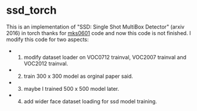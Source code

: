 # ssd_torch
This is an implementation of "SSD: Single Shot MultiBox Detector" (arxiv 2016) in torch
thanks for [mks0601](https://github.com/mks0601/SSD-Single-Shot-MultiBox-Detector) code and now this code is not finished. 
I modify this code for two aspects:
- 1. modify dataset loader on VOC0712 trainval, VOC2007 trainval and VOC2012 trainval.
- 2. train 300 x 300 model as orginal paper said.
- 3. maybe I trained 500 x 500 model later.
- 4. add wider face dataset loading for ssd model training.
